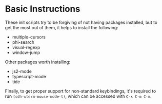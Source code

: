 # Basic Instructions

These init scripts try to be forgiving of not having packages installed,
but to get the most out of them, it helps to install the following:

 *  multiple-cursors
 *  phi-search
 *  visual-regexp
 *  window-jump
 
Other packages worth installing:

 *  js2-mode
 *  typescript-mode
 *  tide

Finally, to get proper support for non-standard keybindings, it's required
to run `(sdh-xterm-mouse-mode-t)`, which can be accessed with `C-x C-m C-m`.
